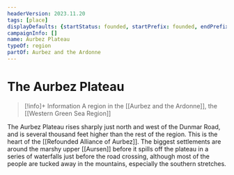 ```yaml
---
headerVersion: 2023.11.20
tags: [place]
displayDefaults: {startStatus: founded, startPrefix: founded, endPrefix: destroyed, endStatus: destroyed}
campaignInfo: []
name: Aurbez Plateau
typeOf: region
partOf: Aurbez and the Ardonne
---
```

# The Aurbez Plateau
>[!info]+ Information
> A region in the [[Aurbez and the Ardonne]], the [[Western Green Sea Region]]

The Aurbez Plateau rises sharply just north and west of the Dunmar Road, and is several thousand feet higher than the rest of the region. This is the heart of the [[Refounded Alliance of Aurbez]]. The biggest settlements are around the marshy upper [[Aursen]] before it spills off the plateau in a series of waterfalls just before the road crossing, although most of the people are tucked away in the mountains, especially the southern stretches.